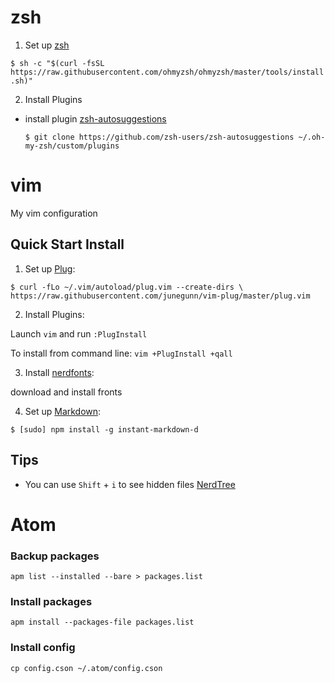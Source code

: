 # zsh

1. Set up [zsh]

  `$ sh -c "$(curl -fsSL https://raw.githubusercontent.com/ohmyzsh/ohmyzsh/master/tools/install.sh)"`

2. Install Plugins
- install plugin [zsh-autosuggestions]

  `$ git clone https://github.com/zsh-users/zsh-autosuggestions ~/.oh-my-zsh/custom/plugins`

# vim
My vim configuration

## Quick Start Install

1. Set up [Plug]:

  `$ curl -fLo ~/.vim/autoload/plug.vim --create-dirs \
    https://raw.githubusercontent.com/junegunn/vim-plug/master/plug.vim`

2. Install Plugins:

  Launch `vim` and run `:PlugInstall`

  To install from command line: `vim +PlugInstall +qall`

3. Install [nerdfonts]:

  download and install fronts

4. Set up [Markdown]:

  `$ [sudo] npm install -g instant-markdown-d`

## Tips
* You can use `Shift` + `i` to see hidden files [NerdTree]



# Atom

### Backup packages
```
apm list --installed --bare > packages.list
```
### Install packages
```
apm install --packages-file packages.list
```
### Install config
```
cp config.cson ~/.atom/config.cson
```


[zsh]:https://github.com/ohmyzsh/ohmyzsh
[zsh-autosuggestions]:https://github.com/zsh-users/zsh-autosuggestions
[Plug]:https://github.com/junegunn/vim-plug
[Vim]:https://www.vim.org/
[Git]:https://git-scm.com
[nerdfonts]:https://www.nerdfonts.com/font-downloads
[Markdown]:https://github.com/suan/vim-instant-markdown
[NerdTree]:https://github.com/preservim/nerdtree
